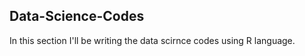 ## Data-Science-Codes ##    
In this section I'll be writing the data scirnce codes using R language.              

     
   
  
 
 
 
